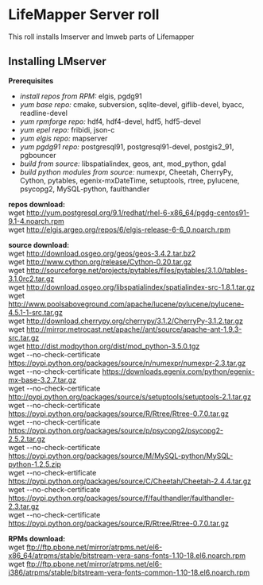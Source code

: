 LifeMapper Server roll
=======================

This roll installs lmserver and lmweb parts of Lifemapper

Installing LMserver
-------------------

**Prerequisites**  
  * *install repos from RPM:* elgis, pgdg91
  * *yum base repo:* cmake, subversion, sqlite-devel, giflib-devel, byacc, readline-devel 
  * *yum rpmforge repo:* hdf4, hdf4-devel, hdf5, hdf5-devel
  * *yum epel repo:* fribidi, json-c
  * *yum elgis repo:* mapserver 
  * *yum pgdg91 repo:* postgresql91, postgresql91-devel, postgis2_91, pgbouncer
  * *build from source:* libspatialindex, geos, ant, mod_python, gdal
  * *build python modules from source:* numexpr, Cheetah, CherryPy, Cython, pytables, egenix-mxDateTime, setuptools, rtree, pylucene, psycopg2, MySQL-python, faulthandler
    
  **repos download:**  
    wget http://yum.postgresql.org/9.1/redhat/rhel-6-x86_64/pgdg-centos91-9.1-4.noarch.rpm  
    wget http://elgis.argeo.org/repos/6/elgis-release-6-6_0.noarch.rpm  

  **source download:**  
    wget http://download.osgeo.org/geos/geos-3.4.2.tar.bz2  
    wget http://www.cython.org/release/Cython-0.20.tar.gz  
    wget http://sourceforge.net/projects/pytables/files/pytables/3.1.0/tables-3.1.0rc2.tar.gz  
    wget http://download.osgeo.org/libspatialindex/spatialindex-src-1.8.1.tar.gz  
    wget http://www.poolsaboveground.com/apache/lucene/pylucene/pylucene-4.5.1-1-src.tar.gz  
    wget http://download.cherrypy.org/cherrypy/3.1.2/CherryPy-3.1.2.tar.gz  
    wget http://mirror.metrocast.net/apache//ant/source/apache-ant-1.9.3-src.tar.gz  
    wget http://dist.modpython.org/dist/mod_python-3.5.0.tgz  
    wget --no-check-certificate https://pypi.python.org/packages/source/n/numexpr/numexpr-2.3.tar.gz  
    wget --no-check-certificate https://downloads.egenix.com/python/egenix-mx-base-3.2.7.tar.gz  
    wget --no-check-certificate http://pypi.python.org/packages/source/s/setuptools/setuptools-2.1.tar.gz  
    wget --no-check-certificate  https://pypi.python.org/packages/source/R/Rtree/Rtree-0.7.0.tar.gz  
    wget --no-check-certificate  https://pypi.python.org/packages/source/p/psycopg2/psycopg2-2.5.2.tar.gz  
    wget --no-check-certificate https://pypi.python.org/packages/source/M/MySQL-python/MySQL-python-1.2.5.zip  
    wget --no-check-ertificate https://pypi.python.org/packages/source/C/Cheetah/Cheetah-2.4.4.tar.gz  
    wget --no-check-certificate https://pypi.python.org/packages/source/f/faulthandler/faulthandler-2.3.tar.gz  
    wget --no-check-certificate https://pypi.python.org/packages/source/R/Rtree/Rtree-0.7.0.tar.gz

  **RPMs download:**  
    wget ftp://ftp.pbone.net/mirror/atrpms.net/el6-x86_64/atrpms/stable/bitstream-vera-sans-fonts-1.10-18.el6.noarch.rpm  
    wget ftp://ftp.pbone.net/mirror/atrpms.net/el6-i386/atrpms/stable/bitstream-vera-fonts-common-1.10-18.el6.noarch.rpm  

